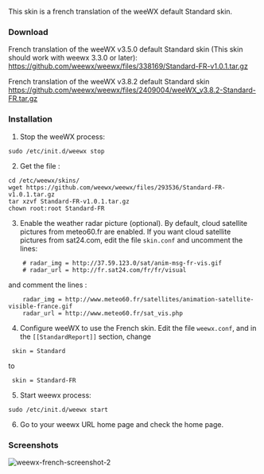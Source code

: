 This skin is a french translation of the weeWX default Standard skin. 

### Download

French translation of the weeWX v3.5.0 default Standard skin (This skin should work with weewx 3.3.0 or later):
https://github.com/weewx/weewx/files/338169/Standard-FR-v1.0.1.tar.gz

French translation of the weeWX v3.8.2 default Standard skin 
https://github.com/weewx/weewx/files/2409004/weeWX_v3.8.2-Standard-FR.tar.gz

### Installation

1. Stop the weeWX process:

```
sudo /etc/init.d/weewx stop
```

2. Get the file :

```
cd /etc/weewx/skins/
wget https://github.com/weewx/weewx/files/293536/Standard-FR-v1.0.1.tar.gz
tar xzvf Standard-FR-v1.0.1.tar.gz
chown root:root Standard-FR
```

3. Enable the weather radar picture (optional). By default, cloud satellite pictures 
from meteo60.fr are enabled. If you want cloud satellite pictures from sat24.com, edit the file `skin.conf` and uncomment the lines:
```
    # radar_img = http://37.59.123.0/sat/anim-msg-fr-vis.gif
    # radar_url = http://fr.sat24.com/fr/fr/visual
```
and comment the lines :
```
    radar_img = http://www.meteo60.fr/satellites/animation-satellite-visible-france.gif
    radar_url = http://www.meteo60.fr/sat_vis.php
```
4. Configure weeWX to use the French skin. Edit the file `weewx.conf`, and in the `[[StandardReport]]` section, change

```
 skin = Standard
```
to
```
 skin = Standard-FR
```

5. Start weewx process:

```
sudo /etc/init.d/weewx start
```

6. Go to your weewx URL home page and check the home page.

### Screenshots
![weewx-french-screenshot-2](https://cloud.githubusercontent.com/assets/446723/15724786/f4bad8ec-2848-11e6-82b4-f9b9336e78bb.png)